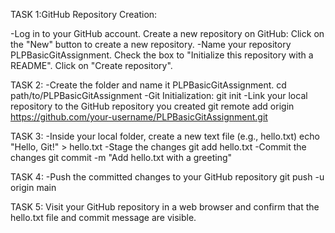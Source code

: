 
TASK 1:GitHub Repository Creation:

-Log in to your GitHub account.
 Create a new repository on GitHub:
 Click on the "New" button to create a new repository.
-Name your repository PLPBasicGitAssignment.
 Check the box to "Initialize this repository with a README".
 Click on "Create repository".

TASK 2:
-Create the folder and name it PLPBasicGitAssignment.
 cd path/to/PLPBasicGitAssignment
-Git Initialization:
 git init
-Link your local repository to the GitHub repository you created
 git remote add origin https://github.com/your-username/PLPBasicGitAssignment.git

TASK 3:
-Inside your local folder, create a new text file (e.g., hello.txt)
 echo "Hello, Git!" > hello.txt
-Stage the changes
 git add hello.txt
-Commit the changes
 git commit -m "Add hello.txt with a greeting"

TASK 4:
-Push the committed changes to your GitHub repository
 git push -u origin main

TASK 5:
Visit your GitHub repository in a web browser and confirm that the hello.txt file and commit message are visible.





